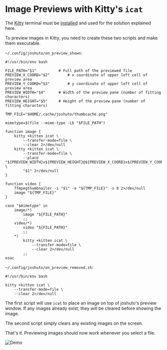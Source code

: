 # Image Previews with Kitty's `icat`

The [Kitty](https://sw.kovidgoyal.net/kitty/) terminal must be [installed](https://sw.kovidgoyal.net/kitty/binary/#) 
and used for the solution explained here.

To preview images in Kitty, you need to create these two scripts and make them executable.

`~/.config/joshuto/on_preview_shown`:

```shell
#!/usr/bin/env bash

FILE_PATH="$1"			# Full path of the previewed file
PREVIEW_X_COORD="$2"		# x coordinate of upper left cell of preview area
PREVIEW_Y_COORD="$3"		# y coordinate of upper left cell of preview area
PREVIEW_WIDTH="$4"		# Width of the preview pane (number of fitting characters)
PREVIEW_HEIGHT="$5"		# Height of the preview pane (number of fitting characters)

TMP_FILE="$HOME/.cache/joshuto/thumbcache.png"

mimetype=$(file --mime-type -Lb "$FILE_PATH")

function image {
	kitty +kitten icat \
		--transfer-mode=file \
		--clear 2>/dev/null
	kitty +kitten icat \
		--transfer-mode=file \
		--place "${PREVIEW_WIDTH}x${PREVIEW_HEIGHT}@${PREVIEW_X_COORD}x${PREVIEW_Y_COORD}" \
		"$1" 2>/dev/null
}

function video {
    ffmpegthumbnailer -i "$1" -o "${TMP_FILE}" -s 0 2>/dev/null
    image "${TMP_FILE}"
}

case "$mimetype" in
	image/*)
		image "${FILE_PATH}"
		;;
	video/*)
		video "${FILE_PATH}"
		;;
	*)
		kitty +kitten icat \
			--transfer-mode=file \
			--clear 2>/dev/null
		;;
esac
```

`~/.config/joshuto/on_preview_removed.sh`:

```shell
#!/usr/bin/env bash

kitty +kitten icat \
	--transfer-mode=file \
	--clear 2>/dev/null
```

The first script will use `icat` to place an image on top of joshuto's preview window.
If any images already exist, they will be cleared before showing the image.

The second script simply clears any existing images on the screen.

That's it. Previewing images should now work whenever you select a file.

![Demo](https://user-images.githubusercontent.com/57725322/150659504-203c7175-4bee-4e46-b5c5-16cc16a51a12.png)

